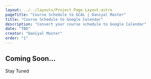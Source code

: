 ```yaml
---
layout: ../../layouts/Project Page Layout.astro
pageTitle: "Course Schedule to GCAL | Daniyal Master"
title: "Course Schedule to Google Calendar"
description: "Convert your course schedule to Google Calendar"
date: "TBD"
creator: "Daniyal Master"
order: "1"
---
```


## Coming Soon...

Stay Tuned
